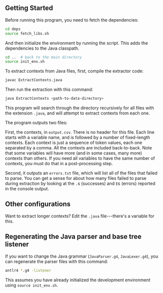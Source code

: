 ## Getting Started

Before running this program, you need to fetch the
dependencies:

```bash
cd deps
source fetch_libs.sh
```

And then initialize the environment by running the script.
This adds the dependencies to the Java classpath.

```bash
cd ..  # back to the main directory
source init_env.sh
```

To extract contexts from Java files, first, compile the
extractor code:

```bash
javac ExtractContexts.java
```

Then run the extraction with this command:
```bash
java ExtractContexts <path-to-data-directory>
```

This program will search through the directory recursively
for all files with the extension `.java`, and will attempt
to extract contexts from each one.

The program outputs two files:

First, the contexts, in `output.csv`.  There is no header
for this file.  Each line starts with a variable name, and
is followed by a number of fixed-length contexts.  Each
context is just a sequence of token values, each one
separated by a comma.  All the contexts are included
back-to-back.  Note that some variables will have more (and
in some cases, many more) contexts than others.  If you need
all variables to have the same number of contexts, you must
do that in a post-processing step.

Second, it outputs an `errors.txt` file, which will list all
of the files that failed to parse.  You can get a sense for
about how many files failed to parse during extraction by
looking at the `.`s (successes) and `E`s (errors) reported
in the console output.

## Other configurations

Want to extract longer contexts?  Edit the `.java`
file---there's a variable for this.

## Regenerating the Java parser and base tree listener

If you want to change the Java grammar (`JavaParser.g4`,
`JavaLexer.g4`), you can regenerate the parser files with
this command:

```bash
antlr4 *.g4 -listener
```

This assumes you have already initialized the development
environment using `source init_env.sh`.
